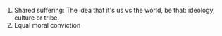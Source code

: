 1. Shared suffering: The idea that it's us vs the world, be that: ideology, culture or tribe.
2. Equal moral conviction

